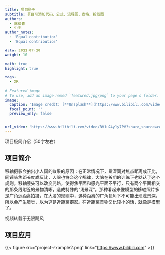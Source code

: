 ```yaml
---
title: 项目例子
subtitle: 项目可添加代码、公式、流程图、表格、折线图
authors:
  - 陈柳青
  - 小明
author_notes:
  - 'Equal contribution'
  - 'Equal contribution'

date: 2022-07-20
weight: 10

math: true
highlight: true

tags:
  - XR
  
# Featured image
# To use, add an image named `featured.jpg/png` to your page's folder.
image:
  caption: 'Image credit: [**Unsplash**](https://www.bilibili.com/video/BV1uZ4y1y7PV?share_source=copy_web)'
  focal_point: ''
  preview_only: false


url_video: 'https://www.bilibili.com/video/BV1uZ4y1y7PV?share_source=copy_web'
---
```


项目极简介绍（50字左右）

<!--more-->

## 项目简介

移轴摄影会拍出小人国的效果的原因：在正常情况下，景深同对焦点距离成正比，同镜头焦距长度成反比，人眼也符合这个规律，大脑在长期的训练下也默认了这个规则。移轴镜头可以改变光路，使得焦平面和感光平面不平行，只有两个平面相交的那条线附近的景物清晰，造成特殊的“浅景深”。那种看起来像模型的移轴照片多是广角远距离拍摄，在大脑的规则中，这种距离的广角视角下不可能出现浅景深，所以会产生错觉，以为这是近距离摄影。在近距离景物又比较小的话，就像是模型了。

视频转载于无限飓风

## 项目应用

{{< figure src="project-example2.png" link="https://www.bilibili.com" >}}

